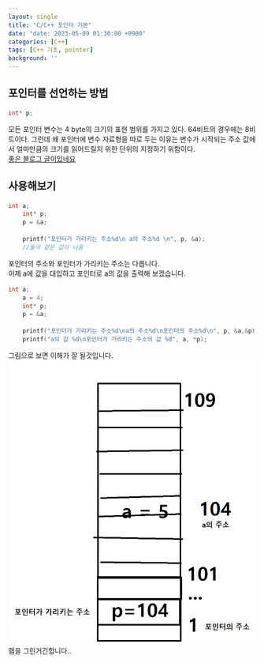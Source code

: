 ```yaml
---
layout: single
title: "C/C++ 포인터 기본"
date: "date: 2023-05-09 01:30:00 +0900"
categories: [C++]
tags: [C++ 기초, pointer]
background: ''
---
```

## 포인터를 선언하는 방법
```c++
int* p;
```
모든 포인터 변수는 4 byte의 크기의 표현 범위를 가지고 있다. 64비트의 경우에는 8비트이다. 그런데 왜 포인터에 변수 자료형을 따로 두는 이유는 변수가 시작되는 주소 값에서 얼마만큼의 크기를 읽어드릴지 위한 단위의 지정​하기 위함​이다.  
[좋은 블로그 글이있네요](https://programist.tistory.com/entry/C-%EC%96%B8%EC%96%B4-%ED%8F%AC%EC%9D%B8%ED%84%B0-%EB%B3%80%EC%88%98-%EC%9E%90%EB%A3%8C%ED%98%95%EC%9D%B4-%ED%95%84%EC%9A%94%ED%95%9C-%EC%9D%B4%EC%9C%A0)
  
## 사용해보기
```c
int a;
	int* p;
	p = &a;

	printf("포인터가 가리키는 주소%d\n a의 주소%d \n", p, &a);
    //둘이 같은 값이 나옴
```
포인터의 주소와 포인터가 가리키는 주소는 다릅니다.  
이제 a에 값을 대입하고 포인터로 a의 값을 출력해 보겠습니다.
```c
int a;
	a = 4;
	int* p;
	p = &a;

	printf("포인터가 가리키는 주소%d\na의 주소%d\n포인터의 주소%d\n", p, &a,&p);
	printf("a의 값 %d\n포인터가 가리키는 주소의 값 %d", a, *p);
```
그림으로 보면 이해가 잘 될것입니다.   
![shot](/assets/images/po.PNG)  
램을 그린거긴합니다..
